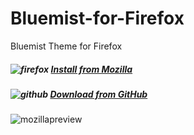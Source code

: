 # Bluemist-for-Firefox
Bluemist Theme for Firefox

##### ![firefox](https://user-images.githubusercontent.com/2411715/124748127-0410ee80-df23-11eb-82d5-04944556398a.png) [Install from Mozilla](https://addons.mozilla.org/de/firefox/addon/bluemist-for-firefox/)
##### ![github](https://user-images.githubusercontent.com/2411715/124748209-1a1eaf00-df23-11eb-9420-a6dfb257ab5e.png) [Download from GitHub](https://github.com/Huygenz/Bluemist-for-Firefox/releases/tag/v2.3)
![mozillapreview](https://user-images.githubusercontent.com/2411715/124748612-a0d38c00-df23-11eb-8ce5-f17154246616.png)


